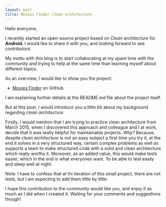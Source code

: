 ```yaml
---
layout: post
title: Movies Finder clean architecture
---
```


Hello everyone,

I recently started an open-source project based on *Clean architecture* for **Android**. I would like to share it with you, and looking forward to see contributors.

My motto with this blog is to start collaborating at my spare time with the community and trying to help at the same time than learning myself about different topics.

As an overview, I would like to show you the project:
- [Movies Finder](https://github.com/raulh82vlc/Movies-Finder) on GitHub.

I am explaining further details at the _README.md_ file about the project itself.

But at this post, I would introduce you a little bit about my background regarding *clean architecture*.

Firstly, I would mention that I am trying to practice clean architecture from March 2015, when I discovered this approach and colleague and I at work, decide that it was really helpful for maintainable projects.
_Why?_
Because, despite *clean architecture* is not an easy subject a first time you try it, at the end it solves in a very structured way, certain complex problems as well as supports a team to make structured code with a solid and clean architecture which really worths it. Moreover, as an added value, this would make tests easier, which in the end is what everyones want. To be able to test easily and sleep well at night.

Note: I have to confess that at thi iteration of this small project, there are not tests, but I am expecting to add them little by little.

I hope this contribution to the community would like you, and enjoy it as much as I did when I created it.
Waiting for your comments and suggestions though!
